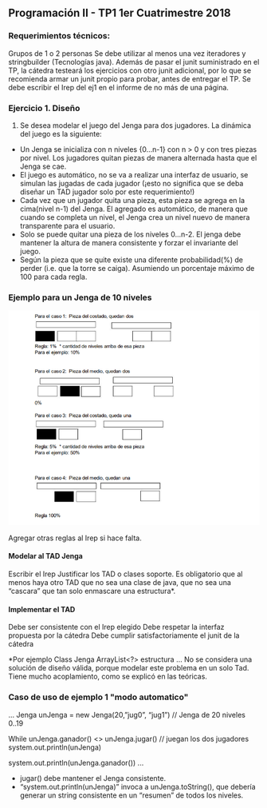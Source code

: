 ## Programación II - TP1 1er Cuatrimestre 2018

### Requerimientos técnicos:

Grupos de 1 o 2 personas
Se debe utilizar al menos una vez iteradores y stringbuilder (Tecnologías java).
Además de pasar el junit suministrado en el TP, la cátedra testeará los ejercicios con otro junit
adicional, por lo que se recomienda armar un junit propio para probar, antes de entregar el TP.
Se debe escribir el Irep del ej1 en el informe de no más de una página.

### Ejercicio 1. Diseño

1. Se desea modelar el juego del Jenga para dos jugadores. La dinámica del juego es la siguiente:

- Un Jenga se inicializa con n niveles {0…n-1} con n > 0 y con tres piezas por nivel.
  Los jugadores quitan piezas de manera alternada hasta que el Jenga se cae.
- El juego es automático, no se va a realizar una interfaz de usuario, se simulan las jugadas de
  cada jugador (¡esto no significa que se deba diseñar un TAD jugador solo por este
  requerimiento!)
- Cada vez que un jugador quita una pieza, esta pieza se agrega en la cima(nivel n-1) del Jenga.
  El agregado es automático, de manera que cuando se completa un nivel, el Jenga crea un nivel
  nuevo de manera transparente para el usuario.
- Solo se puede quitar una pieza de los niveles 0...n-2.
  El jenga debe mantener la altura de manera consistente y forzar el invariante del juego.
- Según la pieza que se quite existe una diferente probabilidad(%) de perder (i.e. que la torre se
  caiga). Asumiendo un porcentaje máximo de 100 para cada regla.

### Ejemplo para un Jenga de 10 niveles

![Texto alternativo](https://github.com/fedeatanasoff/tp-java/blob/master/prob.png)

Agregar otras reglas al Irep si hace falta.

#### Modelar al TAD Jenga

Escribir el Irep
Justificar los TAD o clases soporte. Es obligatorio que al menos haya otro TAD
que no sea una clase de java, que no sea una “cascara” que tan solo enmascare
una estructura\*.

#### Implementar el TAD

Debe ser consistente con el Irep elegido
Debe respetar la interfaz propuesta por la cátedra
Debe cumplir satisfactoriamente el junit de la cátedra

\*Por ejemplo
Class Jenga
ArrayList<?> estructura
…
No se considera una solución de diseño válida, porque modelar este problema en un solo Tad.
Tiene mucho acoplamiento, como se explicó en las teóricas.

### Caso de uso de ejemplo 1 "modo automatico"

...
Jenga unJenga = new Jenga(20,”jug0”, “jug1”) // Jenga de 20 niveles 0..19

While unJenga.ganador() <>
unJenga.jugar() // juegan los dos jugadores
system.out.println(unJenga)

system.out.println(unJenga.ganador())
...

- jugar() debe mantener el Jenga consistente.
- “system.out.println(unJenga)” invoca a unJenga.toString(), que debería generar un string consistente en un “resumen” de todos los niveles.
